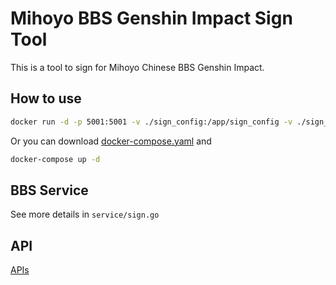 # Mihoyo BBS Genshin Impact Sign Tool

This is a tool to sign for Mihoyo Chinese BBS Genshin Impact.

## How to use

```bash
docker run -d -p 5001:5001 -v ./sign_config:/app/sign_config -v ./sign_data:/app/sign_data -v ./sign_log:/app/sign_log ronannnn/mihoyo-bbs-genshin-sign:latest
```

Or you can download [docker-compose.yaml](https://github.com/Ronannnn/mihoyo-bbs-genshin-sign/blob/main/docker-compose.yaml)
and
```bash
docker-compose up -d
```

## BBS Service

See more details in `service/sign.go`

## API

[APIs](https://editor.swagger.io/?url=https://raw.githubusercontent.com/Ronannnn/mihoyo-bbs-genshin-sign/main/swagger.yaml)
